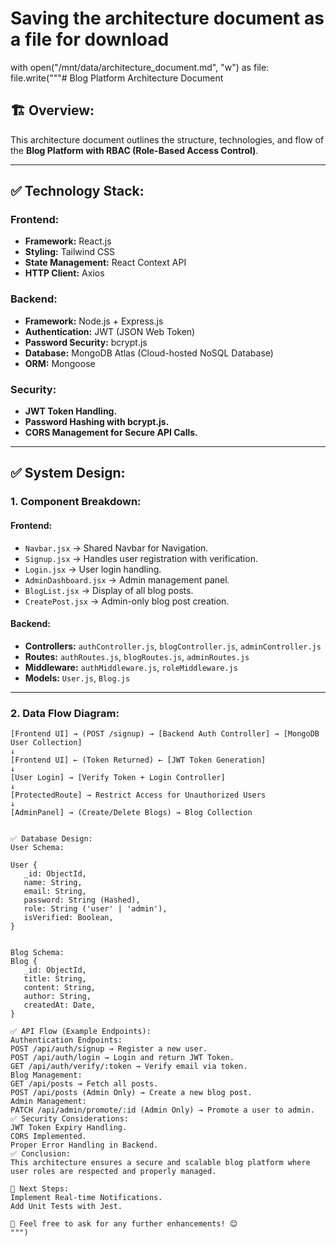 # Saving the architecture document as a file for download
with open("/mnt/data/architecture_document.md", "w") as file:
    file.write("""# Blog Platform Architecture Document

## 🏗️ **Overview:**
This architecture document outlines the structure, technologies, and flow of the **Blog Platform with RBAC (Role-Based Access Control)**.

---

## ✅ **Technology Stack:**

### **Frontend:**
- **Framework:** React.js
- **Styling:** Tailwind CSS
- **State Management:** React Context API
- **HTTP Client:** Axios

### **Backend:**
- **Framework:** Node.js + Express.js
- **Authentication:** JWT (JSON Web Token)
- **Password Security:** bcrypt.js
- **Database:** MongoDB Atlas (Cloud-hosted NoSQL Database)
- **ORM:** Mongoose

### **Security:**
- **JWT Token Handling.**
- **Password Hashing with bcrypt.js.**
- **CORS Management for Secure API Calls.**

---

## ✅ **System Design:**

### **1. Component Breakdown:**

#### **Frontend:**
- `Navbar.jsx` → Shared Navbar for Navigation.
- `Signup.jsx` → Handles user registration with verification.
- `Login.jsx` → User login handling.
- `AdminDashboard.jsx` → Admin management panel.
- `BlogList.jsx` → Display of all blog posts.
- `CreatePost.jsx` → Admin-only blog post creation.

#### **Backend:**
- **Controllers:** `authController.js`, `blogController.js`, `adminController.js`
- **Routes:** `authRoutes.js`, `blogRoutes.js`, `adminRoutes.js`
- **Middleware:** `authMiddleware.js`, `roleMiddleware.js`
- **Models:** `User.js`, `Blog.js`

---

### **2. Data Flow Diagram:**

```plaintext
[Frontend UI] → (POST /signup) → [Backend Auth Controller] → [MongoDB User Collection]
↓
[Frontend UI] ← (Token Returned) ← [JWT Token Generation]
↓
[User Login] → [Verify Token + Login Controller]
↓
[ProtectedRoute] → Restrict Access for Unauthorized Users
↓
[AdminPanel] → (Create/Delete Blogs) → Blog Collection


✅ Database Design:
User Schema:

User {
   _id: ObjectId,
   name: String,
   email: String,
   password: String (Hashed),
   role: String ('user' | 'admin'),
   isVerified: Boolean,
}


Blog Schema:
Blog {
   _id: ObjectId,
   title: String,
   content: String,
   author: String,
   createdAt: Date,
}

✅ API Flow (Example Endpoints):
Authentication Endpoints:
POST /api/auth/signup → Register a new user.
POST /api/auth/login → Login and return JWT Token.
GET /api/auth/verify/:token → Verify email via token.
Blog Management:
GET /api/posts → Fetch all posts.
POST /api/posts (Admin Only) → Create a new blog post.
Admin Management:
PATCH /api/admin/promote/:id (Admin Only) → Promote a user to admin.
✅ Security Considerations:
JWT Token Expiry Handling.
CORS Implemented.
Proper Error Handling in Backend.
✅ Conclusion:
This architecture ensures a secure and scalable blog platform where user roles are respected and properly managed.

🎯 Next Steps:
Implement Real-time Notifications.
Add Unit Tests with Jest.

🚀 Feel free to ask for any further enhancements! 😊
""")